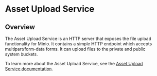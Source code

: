 # Asset Upload Service

## Overview

The Asset Upload Service is an HTTP server that exposes the file upload functionality for Minio. It contains a simple HTTP endpoint which accepts multipart/form-data forms. It can upload files to the private and public system buckets.

To learn more about the Asset Upload Service, see the [Asset Upload Service documentation](https://kyma-project.io/docs/components/asset-store#details-asset-upload-service).
